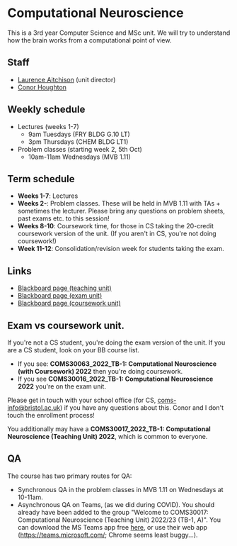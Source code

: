 # Computational Neuroscience

This is a 3rd year Computer Science and MSc unit. We will try to understand how the brain works from a computational point of view.

## Staff
- [Laurence Aitchison](http://www.gatsby.ucl.ac.uk/~laurence/) (unit director)
- [Conor Houghton](https://conorhoughton.github.io)

## Weekly schedule
- Lectures (weeks 1-7)
  - 9am Tuesdays (FRY BLDG G.10 LT)
  - 3pm Thursdays (CHEM BLDG LT1)
- Problem classes (starting week 2, 5th Oct)
  - 10am-11am Wednesdays (MVB 1.11)

## Term schedule
- **Weeks 1-7**: Lectures
- **Weeks 2-**: Problem classes.  These will be held in MVB 1.11 with TAs + sometimes the lecturer.  Please bring any questions on problem sheets, past exams etc. to this session!
- **Weeks 8-10**: Coursework time, for those in CS taking the 20-credit coursework version of the unit.  (If you aren't in CS, you're not doing coursework!)
- **Week 11-12**: Consolidation/revision week for students taking the exam.

## Links
- [Blackboard page (teaching unit)](https://www.ole.bris.ac.uk/webapps/blackboard/content/listContentEditable.jsp?content_id=_7087066_1&course_id=_252972_1)
- [Blackboard page (exam unit)](https://www.ole.bris.ac.uk/webapps/blackboard/content/listContentEditable.jsp?content_id=_7087155_1&course_id=_252973_1)
- [Blackboard page (coursework unit)](https://www.ole.bris.ac.uk/webapps/blackboard/content/listContentEditable.jsp?content_id=_7083255_1&course_id=_252933_1)

## Exam vs coursework unit.
If you're not a CS student, you're doing the exam version of the unit.  If you are a CS student, look on your BB course list.  
- If you see: **COMS30063_2022_TB-1: Computational Neuroscience (with Coursework) 2022** then you're doing coursework.  
- If you see **COMS30016_2022_TB-1: Computational Neuroscience 2022** you're on the exam unit.

Please get in touch with your school office (for CS, coms-info@bristol.ac.uk) if you have any questions about this.  Conor and I don't touch the enrollment process!

You additionally may have a **COMS30017_2022_TB-1: Computational Neuroscience (Teaching Unit) 2022**, which is common to everyone.

## QA
The course has two primary routes for QA:
- Synchronous QA in the problem classes in MVB 1.11 on Wednesdays at 10-11am.
- Asynchronous QA on Teams, (as we did during COVID). You should already have been added to the group "Welcome to COMS30017: Computational Neuroscience (Teaching Unit) 2022/23 (TB-1, A)". You can download the MS Teams app free [here](https://www.microsoft.com/en/microsoft-365/microsoft-teams/download-app), or use their web app (https://teams.microsoft.com/; Chrome seems least buggy...).

<!-- 
## Past exams ##
The 2021 January exams with solutions can be found here:
- [COMS30016](https://github.com/cs-uob/COMS30017/raw/master/exams/COMS30016_exam_Jan2021.pdf)
- [COMSM0039](https://github.com/cs-uob/COMS30017/raw/master/exams/COMSM0039_exam_Jan2021.pdf)

Previous years' exams can be found here (note they were a different format and had a different syllabus, so the above exam is more relevant): <https://github.com/coms30127/exam_papers>
-->
